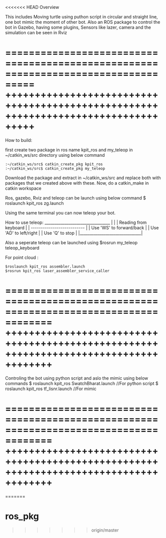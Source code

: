 <<<<<<< HEAD
Overview

This includes Moving turtle using puthon script in circular and straight line, 
one bot mimic the moment of other bot.
Also an ROS package to control the bot in Gazebo, having some plugins, Sensors
like lazer, camera and the simulation can be seen in Rviz

===================================================================================
+++++++++++++++++++++++++++++++++++++++++++++++++++++++++++++++++++++++++++++++++++
===================================================================================

How to build:

first create two package in ros name kpit_ros and my_teleop in ~/catkin_ws/src 
directory using below command
	
	:~/catkin_ws/src$ catkin_create_pkg kpit_ros
	:~/catkin_ws/src$ catkin_create_pkg my_teleop
	
Download the package and extract in ~/catkin_ws/src and replace both with packages
that we created above with these.
Now, do a catkin_make in catkin workspace


Ros, gazebo, Rviz and teleop can be launch using below command
	$ roslaunch kpit_ros zg.launch 

Using the same terminal you can now teleop your bot.


How to use teleop:
		_________________________________
		|								|
		|	Reading from keyboard 		|
		|	--------------------------- |
		|	Use 'WS' to forward/back    |
		|	Use 'AD' to left/right      |
		|	Use 'Q' to stop             |
		|_______________________________|

Also a seperate teleop can be launched using 
	$rosrun my_teleop teleop_keyboard 

For point cloud : 

	$roslaunch kpit_ros assembler.launch 
	$rosrun kpit_ros laser_assembler_service_caller 

======================================================================================
++++++++++++++++++++++++++++++++++++++++++++++++++++++++++++++++++++++++++++++++++++++
======================================================================================

Controling the bot using python script and aslo the mimic using below commands
	$ roslaunch kpit_ros SwatchBharat.launch     //For python script
	$ roslaunch kpit_ros tf_lisnr.launch 		 //For mimic

======================================================================================
++++++++++++++++++++++++++++++++++++++++++++++++++++++++++++++++++++++++++++++++++++++
======================================================================================
=======
# ros_pkg
>>>>>>> origin/master
